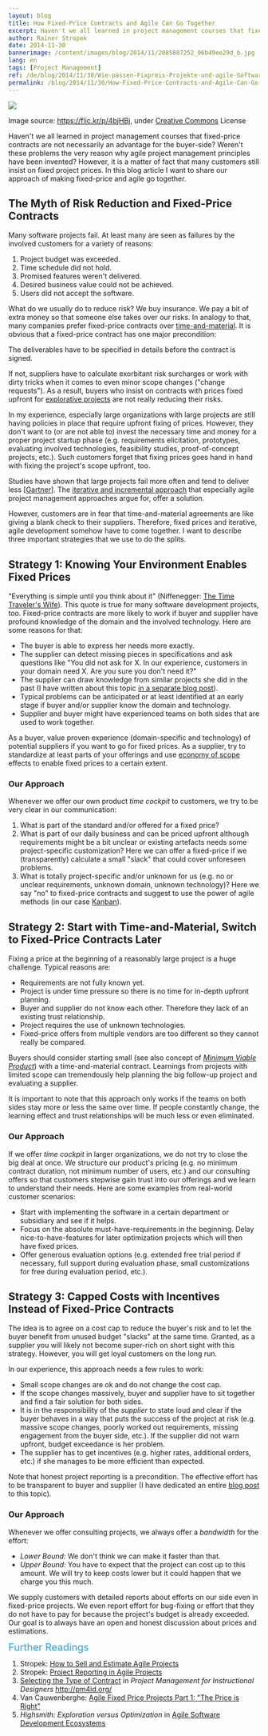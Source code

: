 ```yaml
---
layout: blog
title: How Fixed-Price Contracts and Agile Can Go Together
excerpt: Haven't we all learned in project management courses that fixed-price contracts are not necessarily an advantage for the buyer-side? Weren't these problems the very reason why agile project management principles have been invented? However, it is a matter of fact that many customers still insist on fixed project prices. In this blog article I want to share our approach of making fixed-price and agile go together.
author: Rainer Stropek
date: 2014-11-30
bannerimage: /content/images/blog/2014/11/2085887252_06b49ee29d_b.jpg
lang: en
tags: [Project Management]
ref: /de/blog/2014/11/30/Wie-passen-Fixpreis-Projekte-und-agile-Softwareentwicklung-zusammen
permalink: /blog/2014/11/30/How-Fixed-Price-Contracts-and-Agile-Can-Go-Together
---
```


<p>
  <img src="{{site.baseurl}}/content/images/blog/2014/11/2085887252_06b49ee29d_b.jpg" />
</p><p class="imageCaption">Image source: <a href="https://flic.kr/p/4bjHBj" target="_blank">https://flic.kr/p/4bjHBj</a>, under <a href="https://creativecommons.org/licenses/by-nc-nd/2.0/" target="_blank">Creative Commons</a> License</p><p>Haven't we all learned in project management courses that fixed-price contracts are not necessarily an advantage for the buyer-side? Weren't these problems the very reason why agile project management principles have been invented? However, it is a matter of fact that many customers still insist on fixed project prices. In this blog article I want to share our approach of making fixed-price and agile go together.</p><h2>The Myth of Risk Reduction and Fixed-Price Contracts</h2><p>Many software projects fail. At least many are seen as failures by the involved customers for a variety of reasons:</p><ol>
  <li>Project budget was exceeded.</li>
  <li>Time schedule did not hold.</li>
  <li>Promised features weren't delivered.</li>
  <li>Desired business value could not be achieved.</li>
  <li>Users did not accept the software.</li>
</ol><p>What do we usually do to reduce risk? We buy insurance. We pay a bit of extra money so that someone else takes over our risks. In analogy to that, many companies prefer fixed-price contracts over <a href="http://en.wikipedia.org/wiki/Time_and_materials" target="_blank">time-and-material</a>. It is obvious that a fixed-price contract has one major precondition:</p><p class="showcase">The deliverables have to be specified in details before the contract is signed.</p><p>If not, suppliers have to calculate exorbitant risk surcharges or work with dirty tricks when it comes to even minor scope changes ("change requests"). As a result, buyers who insist on contracts with prices fixed upfront for <a href="http://en.wikipedia.org/wiki/Exploratory_research">explorative projects</a> are not really reducing their risks.</p><p>In my experience, especially large organizations with large projects are still having policies in place that require upfront fixing of prices. However, they don't want to (or are not able to) invest the necessary time and money for a proper project startup phase (e.g. requirements elicitation, prototypes, evaluating involved technologies, feasibility studies, proof-of-concept projects, etc.). Such customers forget that fixing prices goes hand in hand with fixing the project's scope upfront, too.</p><p class="showcase">Studies have shown that large projects fail more often and tend to deliver less [<a href="http://blogs.gartner.com/mark_mcdonald/2012/10/29/mckinsey-report-highlights-failure-of-large-projects-why-it-is-better-to-be-small-particularly-in-it/" target="_blank">Gartner</a>]. The <a href="http://en.wikipedia.org/wiki/Iterative_and_incremental_development" target="_blank">iterative and incremental approach</a> that especially agile project management approaches argue for, offer a solution.</p><p>However, customers are in fear that time-and-material agreements are like giving a blank check to their suppliers. Therefore, fixed prices and iterative, agile development somehow have to come together. I want to describe three important strategies that we use to do the splits.</p><h2>Strategy 1: Knowing Your Environment Enables Fixed Prices</h2><p>"Everything is simple until you think about it" (Niffenegger: <a href="http://www.amazon.de/gp/product/0099464462/ref=as_li_tl?ie=UTF8&amp;camp=1638&amp;creative=19454&amp;creativeASIN=0099464462&amp;linkCode=as2&amp;tag=timecockpit-21&amp;linkId=F7ROIY5AO3NSNZW5" target="_blank">The Time Traveler's Wife</a>). This quote is true for many software development projects, too. Fixed-price contracts are more likely to work if buyer and supplier have profound knowledge of the domain and the involved technology. Here are some reasons for that:</p><ul>
  <li>The buyer is able to express her needs more exactly.</li>
  <li>The supplier can detect missing pieces in specifications and ask questions like "You did not ask for X. In our experience, customers in your domain need X. Are you sure you don't need it?"</li>
  <li>The supplier can draw knowledge from similar projects she did in the past (I have written about this topic <a href="http://www.timecockpit.com/blog/2013/06/25/Six-Reasons-for-Time-Tracking-in-Agile-Projects" target="_blank">in a separate blog post</a>).</li>
  <li>Typical problems can be anticipated or at least identified at an early stage if buyer and/or supplier know the domain and technology.</li>
  <li>Supplier and buyer might have experienced teams on both sides that are used to work together.</li>
</ul><p class="showcase">As a buyer, value proven experience (domain-specific and technology) of potential suppliers if you want to go for fixed prices. As a supplier, try to standardize at least parts of your offerings and use <a href="http://en.wikipedia.org/wiki/Economies_of_scope" target="_blank">economy of scope</a> effects to enable fixed prices to a certain extent.</p><h3>Our Approach</h3><p>Whenever we offer our own product <em>time cockpit</em> to customers, we try to be very clear in our communication:</p><ol>
  <li>What is part of the standard and/or offered for a fixed price?</li>
  <li>What is part of our daily business and can be priced upfront although requirements might be a bit unclear or existing artefacts needs some project-specific customization? Here we can offer a fixed-price if we (transparently) calculate a small "slack" that could cover unforeseen problems.</li>
  <li>What is totally project-specific and/or unknown for us (e.g. no or unclear requirements, unknown domain, unknown technology)? Here we say "no" to fixed-price contracts and suggest to use the power of agile methods (in our case <a href="http://en.wikipedia.org/wiki/Kanban_(development)" target="_blank">Kanban</a>).</li>
</ol><h2>Strategy 2: Start with Time-and-Material, Switch to Fixed-Price Contracts Later</h2><p>Fixing a price at the beginning of a reasonably large project is a huge challenge. Typical reasons are:</p><ul>
  <li>Requirements are not fully known yet.</li>
  <li>Project is under time pressure so there is no time for in-depth upfront planning.</li>
  <li>Buyer and supplier do not know each other. Therefore they lack of an existing trust relationship.</li>
  <li>Project requires the use of unknown technologies.</li>
  <li>Fixed-price offers from multiple vendors are too different so they cannot really be compared.</li>
</ul><p class="showcase">Buyers should consider starting small (see also concept of <em><a href="http://en.wikipedia.org/wiki/Minimum_viable_product" target="_blank">Minimum Viable Product</a></em>) with a time-and-material contract. Learnings from projects with limited scope can tremendously help planning the big follow-up project and evaluating a supplier.</p><p>It is important to note that this approach only works if the teams on both sides stay more or less the same over time. If people constantly change, the learning effect and trust relationships will be much less or even eliminated.</p><h3>Our Approach</h3><p>If we offer <em>time cockpit</em> in larger organizations, we do not try to close the big deal at once. We structure our product's pricing (e.g. no minimum contract duration, not minimum number of users, etc.) and our consulting offers so that customers stepwise gain trust into our offerings and we learn to understand their needs. Here are some examples from real-world customer scenarios:</p><ul>
  <li>Start with implementing the software in a certain department or subsidiary and see if it helps.</li>
  <li>Focus on the absolute must-have-requirements in the beginning. Delay nice-to-have-features for later optimization projects which will then have fixed prices.</li>
  <li>Offer generous evaluation options (e.g. extended free trial period if necessary, full support during evaluation phase, small customizations for free during evaluation period, etc.).</li>
</ul><h2>Strategy 3: Capped Costs with Incentives Instead of Fixed-Price Contracts</h2><p>The idea is to agree on a cost cap to reduce the buyer's risk and to let the buyer benefit from unused budget "slacks" at the same time. Granted, as a supplier you will likely not become super-rich on short sight with this strategy. However, you will get loyal customers on the long run.</p><p>In our experience, this approach needs a few rules to work:</p><ul>
  <li>Small scope changes are ok and do not change the cost cap.</li>
  <li>If the scope changes massively, buyer and supplier have to sit together and find a fair solution for both sides.</li>
  <li>It is in the responsibility of the <em>supplier</em> to state loud and clear if the buyer behaves in a way that puts the success of the project at risk (e.g. massive scope changes, poorly worked out requirements, missing engagement from the buyer side, etc.). If the supplier did not warn upfront, budget <span lang="EN-US">exceedance</span> is her problem.</li>
  <li>The supplier has to get incentives (e.g. higher rates, additional orders, etc.) if she manages to be more efficient than expected.</li>
</ul><p class="showcase">Note that honest project reporting is a precondition. The effective effort has to be transparent to buyer and supplier (I have dedicated an entire <a href="http://www.timecockpit.com/blog/2013/08/30/Project-Reporting-in-Agile-Projects" target="_blank">blog post</a> to this topic).</p><h3>Our Approach</h3><p>Whenever we offer consulting projects, we always offer a <em>bandwidth</em> for the effort:</p><ul>
  <li>
    <em>Lower Bound:</em> We don't think we can make it faster than that.</li>
  <li>
    <em>Upper Bound:</em> You have to expect that the project can cost up to this amount. We will try to keep costs lower but it could happen that we charge you this much.</li>
</ul><p>We supply customers with detailed reports about efforts on our side even in fixed-price projects. We even report effort for bug-fixing or effort that they do not have to pay for because the project's budget is already exceeded. Our goal is to always have an open and honest discussion about prices and estimations.</p><p>
  <span style="color: rgb(37, 160, 218); font-size: 20px; line-height: 20px;">Further Readings</span>
  <br />
</p><ol>
  <li>Stropek: <a href="http://www.timecockpit.com/blog/2013/10/15/NRWConf-2013---How-to-Sell-and-Estimate-Agile-Projects" target="_blank">How to Sell and Estimate Agile Projects</a></li>
  <li>Stropek: <a href="http://www.timecockpit.com/blog/2013/08/30/Project-Reporting-in-Agile-Projects" target="_blank">Project Reporting in Agile Projects</a></li>
  <li>
    <a href="http://pm4id.org/9/5/" target="_blank">Selecting the Type of Contract</a> in <em>Project Management for Instructional Designers</em> <a href="http://pm4id.org/">http://pm4id.org/</a><a href="http://pm4id.org/" target="_blank"></a></li>
  <li>Van Cauwenberghe: <a href="http://www.nayima.be/html/fixedpriceprojects.pdf" target="_blank">Agile Fixed Price Projects Part 1: "The Price is Right"</a></li>
  <li>
    <em>Highsmith: Exploration versus Optimization</em> in <a href="http://www.amazon.de/gp/product/0201760436/ref=as_li_tl?ie=UTF8&amp;camp=1638&amp;creative=19454&amp;creativeASIN=0201760436&amp;linkCode=as2&amp;tag=timecockpit-21&amp;linkId=OECD462XSHIKS36R" target="_blank">Agile Software Development Ecosystems</a></li>
</ol>